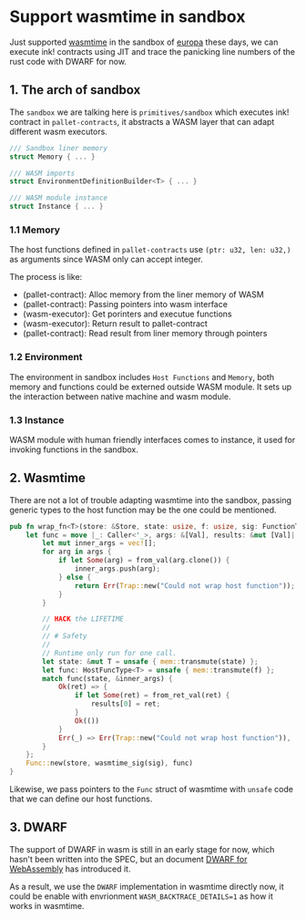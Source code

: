 # Support wasmtime in sandbox

Just supported [wasmtime][wasmtime] in the sandbox of [europa][europa] these days, we 
can execute ink! contracts using JIT and trace the panicking line numbers of the rust 
code with DWARF for now.


## 1. The arch of sandbox

The `sandbox` we are talking here is `primitives/sandbox` which executes ink! contract
in `pallet-contracts`, it abstracts a WASM layer that can adapt different wasm executors.

```rust
/// Sandbox liner memory
struct Memory { ... }

/// WASM imports
struct EnvironmentDefinitionBuilder<T> { ... }

/// WASM module instance
struct Instance { ... }
```

### 1.1 Memory

The host functions defined in `pallet-contracts` use `(ptr: u32, len: u32,)` as arguments
since WASM only can accept integer.

The process is like:

+ (pallet-contract): Alloc memory from the liner memory of WASM
+ (pallet-contract): Passing pointers into wasm interface
+ (wasm-executor):   Get porinters and executue functions
+ (wasm-executor):   Return result to pallet-contract
+ (pallet-contract): Read result from liner memory through pointers


### 1.2 Environment

The environment in sandbox includes `Host Functions` and `Memory`, both memory and functions
could be externed outside WASM module. It sets up the interaction between native machine and 
wasm module.


### 1.3 Instance

WASM module with human friendly interfaces comes to instance, it used for invoking functions
in the sandbox.


## 2. Wasmtime

There are not a lot of trouble adapting wasmtime into the sandbox, passing generic types to 
the host function may be the one could be mentioned.


```rust
pub fn wrap_fn<T>(store: &Store, state: usize, f: usize, sig: FunctionType) -> Func {
	let func = move |_: Caller<'_>, args: &[Val], results: &mut [Val]| {
		let mut inner_args = vec![];
		for arg in args {
			if let Some(arg) = from_val(arg.clone()) {
				inner_args.push(arg);
			} else {
				return Err(Trap::new("Could not wrap host function"));
			}
		}

		// HACK the LIFETIME
		//
		// # Safety
		//
		// Runtime only run for one call.
		let state: &mut T = unsafe { mem::transmute(state) };
		let func: HostFuncType<T> = unsafe { mem::transmute(f) };
		match func(state, &inner_args) {
			Ok(ret) => {
				if let Some(ret) = from_ret_val(ret) {
					results[0] = ret;
				}
				Ok(())
			}
			Err(_) => Err(Trap::new("Could not wrap host function")),
		}
	};
	Func::new(store, wasmtime_sig(sig), func)
}
```

Likewise, we pass pointers to the `Func` struct of wasmtime with `unsafe` code that we can define
our host functions.


## 3. DWARF

The support of DWARF in wasm is still in an early stage for now, which hasn't been written into the
SPEC, but an document [DWARF for WebAssembly][dwarf] has introduced it.

As a result, we use the `DWARF` implementation in wasmtime directly now, it could be enable with 
envrionment `WASM_BACKTRACE_DETAILS=1` as how it works in wasmtime.

[europa]: https://github.com/patractlabs/europa
[wasmtime]: https://github.com/bytecodealliance/wasmtime
[dwarf]: https://yurydelendik.github.io/webassembly-dwarf/
